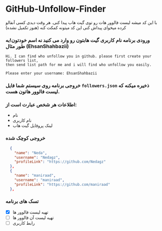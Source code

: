# GitHub-Unfollow-Finder
با این کد میشه لیست فالوور هات رو توی گیت هاب پیدا کنی. هر وقت دیدی کسی آنفالو کرده میخوای پیداش کنی این کد میتونه کمکت کنه (هنوز تکمیل نشده)

### ورودی برنامه نام کاربری گیت هابتون رو وارد می کنید نه اسم خودتون!به طور مثال (EhsanShahbazii)
```console
Hi. I can find who unfollow you in github. please first create your followers list, 
then send list path for me and i will find who unfollow you easily.

Please enter your username: EhsanShahbazii
```
### خروجی برنامه روی سیستم شما فایل `followers.json` ذخیره میکنه که لیست فالوور هاتون هست.
### اطلاعات هر شخص عبارت است از:
- نام
- نام کاربری
- لینک پروفایل گیت هاب

### خروجی کوچک شده
```json
  {
    "name": "Neda",
    "username": "Nedagz",
    "profileLink": "https://github.com/Nedagz"
  },
  {
    "name": "maniraad",
    "username": "maniraad",
    "profileLink": "https://github.com/maniraad"
  },
```

### تسک های برنامه
- [x] تهیه لیست فالوور ها
- [ ] تهیه لیست آن فالوور ها
- [ ] رابط کاربری
